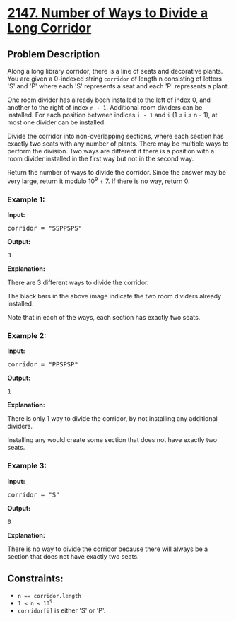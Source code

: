 <!-- 2147. Number of Ways to Divide a Long Corridor -->

<h1>
  <a href="https://leetcode.com/problems/number-of-ways-to-divide-a-long-corridor/?envType=daily-question&envId=2023-11-28">2147. Number of Ways to Divide a Long Corridor</a>
</h1>

<h2>Problem Description</h2>

<p>
  Along a long library corridor, there is a line of seats and decorative plants. You are given a 0-indexed string <code>corridor</code> of length n consisting of letters 'S' and 'P' where each 'S' represents a seat and each 'P' represents a plant.
</p>

<p>
  One room divider has already been installed to the left of index 0, and another to the right of index <code>n - 1</code>. Additional room dividers can be installed. For each position between indices <code>i - 1</code> and <code>i</code> (1 ≤ i ≤ n - 1), at most one divider can be installed.
</p>

<p>
  Divide the corridor into non-overlapping sections, where each section has exactly two seats with any number of plants. There may be multiple ways to perform the division. Two ways are different if there is a position with a room divider installed in the first way but not in the second way.
</p>

<p>
  Return the number of ways to divide the corridor. Since the answer may be very large, return it modulo 10<sup>9</sup> + 7. If there is no way, return 0.
</p>

<h3>Example 1:</h3>

<p><strong>Input:</strong></p>

<pre>
corridor = "SSPPSPS"
</pre>

<strong>Output:</strong>

<pre>
3
</pre>

<strong>Explanation:</strong>

<p>
  There are 3 different ways to divide the corridor.
</p>

<p>
  The black bars in the above image indicate the two room dividers already installed.
</p>

<p>
  Note that in each of the ways, each section has exactly two seats.
</p>

<h3>Example 2:</h3>

<p><strong>Input:</strong></p>

<pre>
corridor = "PPSPSP"
</pre>

<strong>Output:</strong>

<pre>
1
</pre>

<strong>Explanation:</strong>

<p>
  There is only 1 way to divide the corridor, by not installing any additional dividers.
</p>

<p>
  Installing any would create some section that does not have exactly two seats.
</p>

<h3>Example 3:</h3>

<p><strong>Input:</strong></p>

<pre>
corridor = "S"
</pre>

<strong>Output:</strong>

<pre>
0
</pre>

<strong>Explanation:</strong>

<p>
  There is no way to divide the corridor because there will always be a section that does not have exactly two seats.
</p>

<h2>Constraints:</h2>

<ul>
  <li><code>n == corridor.length</code></li>
  <li><code>1 ≤ n ≤ 10<sup>5</sup></code></li>
  <li><code>corridor[i]</code> is either 'S' or 'P'.</li>
</ul>

<!-- End of 2147. Number of Ways to Divide a Long Corridor -->
